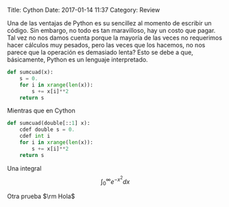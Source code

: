 Title: Cython
Date: 2017-01-14 11:37
Category: Review

Una de las ventajas de Python es su sencillez al momento de escribir un código. Sin embargo, no todo es tan maravilloso, hay un costo que pagar. Tal vez no nos damos cuenta porque la mayoría de las veces no requerimos hacer cálculos muy pesados, pero las veces que los hacemos, no nos parece que la operación es demasiado lenta? Esto se debe a que, básicamente, Python es un lenguaje interpretado.

```python
def sumcuad(x):
    s = 0.
    for i in xrange(len(x)):
        s += x[i]**2
    return s
```

Mientras que en Cython

```python
def sumcuad(double[::1] x):
    cdef double s = 0.
    cdef int i
    for i in xrange(len(x)):
        s += x[i]**2
    return s
```

Una integral $$\int_0^\infty e^{-x^2} dx$$

Otra prueba $\rm Hola$